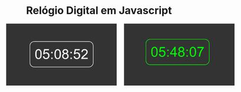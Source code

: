 <div align="center">
  <br>
  <h1>Relógio Digital em Javascript</h1>  
  <div style="display: inline-flex; gap: 20px;">
    <img src="relogio_branco.png" alt="Imagem 1" width="300">
    <img src="relogio_verde.png" alt="Imagem 2" width="300">
  </div>
  <br>
</div>

